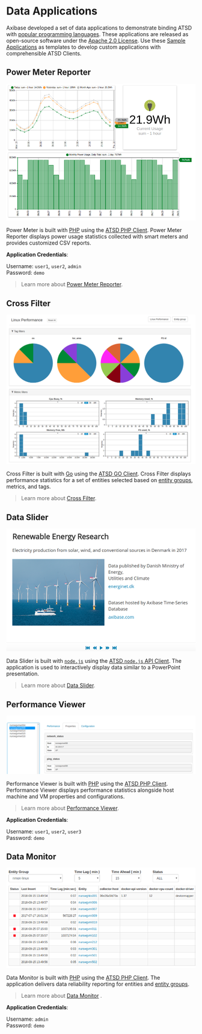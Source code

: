 # Data Applications

Axibase developed a set of data applications to demonstrate binding ATSD with [popular programming languages](https://axibase.com/use-cases/chart-of-the-day/stack-exchange/). These applications are released as open-source software under the [Apache 2.0 License](https://www.apache.org/licenses/LICENSE-2.0). Use these [Sample Applications](https://apps.axibase.com/) as templates to develop custom applications with comprehensible ATSD Clients.

## Power Meter Reporter

![](./images/power-meter-application.png)

Power Meter is built with [PHP](http://php.net/) using the [ATSD PHP Client](https://github.com/axibase/atsd-api-php/blob/master/README.md). Power Meter Reporter displays power usage statistics collected with smart meters and provides customized CSV reports.

**Application Credentials**:

Username: `user1`, `user2`, `admin`<br>
Password: `demo`

> Learn more about [Power Meter Reporter](https://axibase.com/products/axibase-time-series-database/data-applications/external-application/).

## Cross Filter

![](./images/cross-filter.png)

Cross Filter is built with [Go](https://golang.org/) using the [ATSD GO Client](https://github.com/axibase/atsd-api-go). Cross Filter displays performance statistics for a set of entities selected based on [entity groups](./configuration/entity_groups.md), metrics, and tags.

> Learn more about [Cross Filter](https://axibase.com/products/axibase-time-series-database/data-applications/cross-filter/).

## Data Slider

![](./images/data-slider.png)

Data Slider is built with [`node.js`](https://nodejs.org/en/) using the [ATSD `node.js` API Client](https://github.com/axibase/atsd-api-nodejs/blob/master/README.md). The application is used to interactively display data similar to a PowerPoint presentation.

> Learn more about [Data Slider](https://axibase.com/products/axibase-time-series-database/data-applications/data-slider/).

## Performance Viewer

![](./images/performance-viewer1.png)

Performance Viewer is built with [PHP](http://php.net/) using the [ATSD PHP Client](https://github.com/axibase/atsd-api-php/blob/master/README.md). Performance Viewer displays performance statistics alongside host machine and VM properties and configurations.

> Learn more about [Performance Viewer](https://axibase.com/products/axibase-time-series-database/data-applications/performance-viewer/).

**Application Credentials**:

Username: `user1`, `user2`, `user3`<br>
Password: `demo`

## Data Monitor

![](./images/data-monitor.png)

Data Monitor is built with [PHP](http://php.net/) using the [ATSD PHP Client](https://github.com/axibase/atsd-api-php/blob/master/README.md). The application delivers data reliability reporting for entities and [entity groups](./configuration/entity_groups.md).

> Learn more about [Data Monitor](https://axibase.com/products/axibase-time-series-database/data-applications/data-monitor/)
.

**Application Credentials**:

Username: `admin`<br>
Password: `demo`